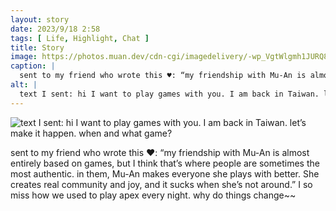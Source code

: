 ```yaml
---
layout: story
date: 2023/9/18 2:58
tags: [ Life, Highlight, Chat ]
title: Story
image: https://photos.muan.dev/cdn-cgi/imagedelivery/-wp_VgtWlgmh1JURQ8t1mg/32e7d090-43cd-437b-acdb-d902334c8400/public
caption: |
  sent to my friend who wrote this ♥︎: “my friendship with Mu-An is almost entirely based on games, but I think that’s where people are sometimes the most authentic. in them, Mu-An makes everyone she plays with better. She creates real community and joy, and it sucks when she’s not around.” I so miss how we used to play apex every night. why do things change~~
alt: |
  text I sent: hi I want to play games with you. I am back in Taiwan. let’s make it happen. when and what game?
---
```


![text I sent: hi I want to play games with you. I am back in Taiwan. let’s make it happen. when and what game?](https://photos.muan.dev/cdn-cgi/imagedelivery/-wp_VgtWlgmh1JURQ8t1mg/32e7d090-43cd-437b-acdb-d902334c8400/public)

sent to my friend who wrote this ♥︎: “my friendship with Mu-An is almost entirely based on games, but I think that’s where people are sometimes the most authentic. in them, Mu-An makes everyone she plays with better. She creates real community and joy, and it sucks when she’s not around.” I so miss how we used to play apex every night. why do things change~~

